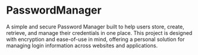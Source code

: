 # PasswordManager
A simple and secure Password Manager built to help users store, create, retrieve, and manage their credentials in one place. This project is designed with encryption and ease-of-use in mind, offering a personal solution for managing login information across websites and applications.
